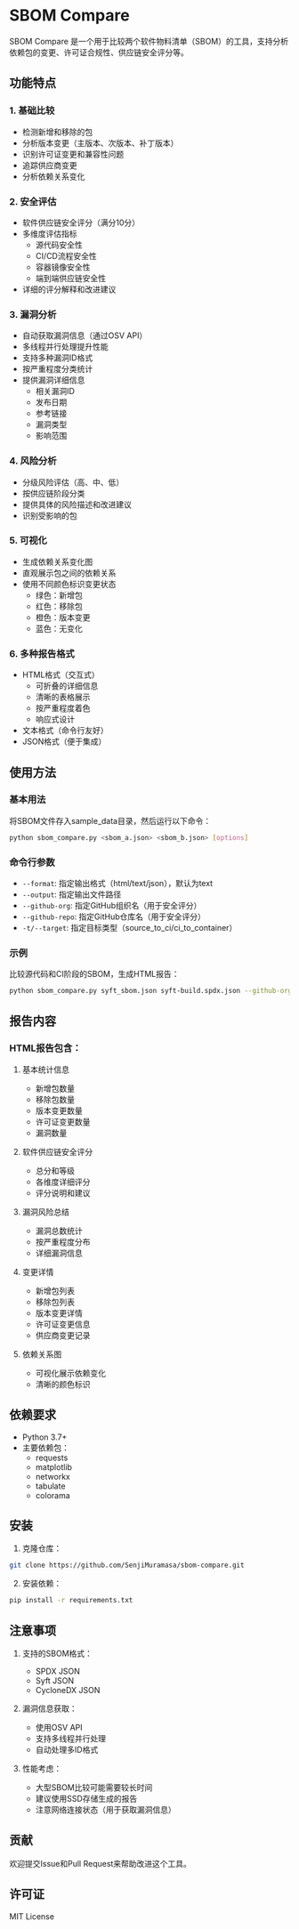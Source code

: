 # SBOM Compare

SBOM Compare 是一个用于比较两个软件物料清单（SBOM）的工具，支持分析依赖包的变更、许可证合规性、供应链安全评分等。

## 功能特点

### 1. 基础比较
- 检测新增和移除的包
- 分析版本变更（主版本、次版本、补丁版本）
- 识别许可证变更和兼容性问题
- 追踪供应商变更
- 分析依赖关系变化

### 2. 安全评估
- 软件供应链安全评分（满分10分）
- 多维度评估指标
  - 源代码安全性
  - CI/CD流程安全性
  - 容器镜像安全性
  - 端到端供应链安全性
- 详细的评分解释和改进建议

### 3. 漏洞分析
- 自动获取漏洞信息（通过OSV API）
- 多线程并行处理提升性能
- 支持多种漏洞ID格式
- 按严重程度分类统计
- 提供漏洞详细信息
  - 相关漏洞ID
  - 发布日期
  - 参考链接
  - 漏洞类型
  - 影响范围

### 4. 风险分析
- 分级风险评估（高、中、低）
- 按供应链阶段分类
- 提供具体的风险描述和改进建议
- 识别受影响的包

### 5. 可视化
- 生成依赖关系变化图
- 直观展示包之间的依赖关系
- 使用不同颜色标识变更状态
  - 绿色：新增包
  - 红色：移除包
  - 橙色：版本变更
  - 蓝色：无变化

### 6. 多种报告格式
- HTML格式（交互式）
  - 可折叠的详细信息
  - 清晰的表格展示
  - 按严重程度着色
  - 响应式设计
- 文本格式（命令行友好）
- JSON格式（便于集成）

## 使用方法

### 基本用法

将SBOM文件存入sample_data目录，然后运行以下命令：

```bash
python sbom_compare.py <sbom_a.json> <sbom_b.json> [options]
```

### 命令行参数

- `--format`: 指定输出格式（html/text/json），默认为text
- `--output`: 指定输出文件路径
- `--github-org`: 指定GitHub组织名（用于安全评分）
- `--github-repo`: 指定GitHub仓库名（用于安全评分）
- `-t/--target`: 指定目标类型（source_to_ci/ci_to_container）

### 示例

比较源代码和CI阶段的SBOM，生成HTML报告：
```bash
python sbom_compare.py syft_sbom.json syft-build.spdx.json --github-org myorg --github-repo myrepo -t source_to_ci --format html
```

## 报告内容

### HTML报告包含：
1. 基本统计信息
   - 新增包数量
   - 移除包数量
   - 版本变更数量
   - 许可证变更数量
   - 漏洞数量

2. 软件供应链安全评分
   - 总分和等级
   - 各维度详细评分
   - 评分说明和建议

3. 漏洞风险总结
   - 漏洞总数统计
   - 按严重程度分布
   - 详细漏洞信息

4. 变更详情
   - 新增包列表
   - 移除包列表
   - 版本变更详情
   - 许可证变更信息
   - 供应商变更记录

5. 依赖关系图
   - 可视化展示依赖变化
   - 清晰的颜色标识

## 依赖要求

- Python 3.7+
- 主要依赖包：
  - requests
  - matplotlib
  - networkx
  - tabulate
  - colorama

## 安装

1. 克隆仓库：
```bash
git clone https://github.com/SenjiMuramasa/sbom-compare.git
```

2. 安装依赖：
```bash
pip install -r requirements.txt
```

## 注意事项

1. 支持的SBOM格式：
   - SPDX JSON
   - Syft JSON
   - CycloneDX JSON

2. 漏洞信息获取：
   - 使用OSV API
   - 支持多线程并行处理
   - 自动处理多ID格式

3. 性能考虑：
   - 大型SBOM比较可能需要较长时间
   - 建议使用SSD存储生成的报告
   - 注意网络连接状态（用于获取漏洞信息）

## 贡献

欢迎提交Issue和Pull Request来帮助改进这个工具。

## 许可证

MIT License 